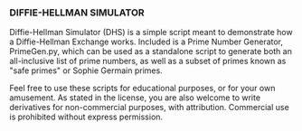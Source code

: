 ### DIFFIE-HELLMAN SIMULATOR

Diffie-Hellman Simulator (DHS) is a simple script meant to demonstrate how a Diffie-Hellman Exchange works.
Included is a Prime Number Generator, PrimeGen.py, which can be used as a standalone script to generate
both an all-inclusive list of prime numbers, as well as a subset of primes known as "safe primes" or 
Sophie Germain primes.

Feel free to use these scripts for educational purposes, or for your own amusement.
As stated in the license, you are also welcome to write derivatives for non-commercial purposes, with attribution.
Commercial use is prohibited without express permission.
